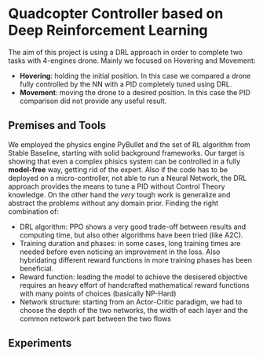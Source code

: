 # Quadcopter Controller based on Deep Reinforcement Learning

The aim of this project is using a DRL approach in order to complete two tasks with 4-engines drone.
Mainly we focused on Hovering and Movement:
- **Hovering**: holding the initial position. In this case we compared a drone fully controlled by the NN with a PID completely tuned using DRL.
- **Movement**: moving the drone to a desired position. In this case the PID comparison did not provide any useful result.

## Premises and Tools

We employed the physics engine PyBullet and the set of RL algorithm from Stable Baseline, starting with solid background frameworks. 
Our target is showing that even a complex phisics system can be controlled in a fully **model-free** way, getting rid of the expert. Also if the code has to be deployed on a micro-controller, not able to run a Neural Network, the DRL approach provides the means to tune a PID without Control Theory knowledge. 
On the other hand the *very* tough work is generalize and abstract the problems without any domain prior. Finding the right combination of:
- DRL algorithm: PPO shows a very good trade-off between results and computing time, but also other algorithms have been tried (like A2C).
- Training duration and phases: in some cases, long training times are needed before even noticing an improvement in the loss. Also hybridating different reward functions in more training phases has been beneficial.
- Reward function: leading the model to achieve the desisered objective requires an heavy effort of handcrafted mathematical reward functions with many points of choices (basically NP-Hard)
- Network structure: starting from an Actor-Critic paradigm, we had to choose the depth of the two networks, the width of each layer and the common netowork part between the two flows

## Experiments
